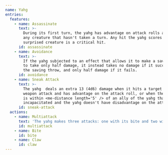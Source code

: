 ```yaml
---
name: Yahg
entries:
  features:
    - name: Assassinate
      text: >-
        During its first turn, the yahg has advantage on attack rolls against
        any creature that hasn't taken a turn. Any hit the yahg scores against a
        surprised creature is a critical hit.
      id: assassinate
    - name: Avoidance
      text: >-
        If the yahg subjected to an effect that allows it to make a saving throw
        to take only half damage, it instead takes no damage if it succeeds on
        the saving throw, and only half damage if it fails.
      id: avoidance
    - name: Sneak Attack
      text: >-
        The yahg  deals an extra 13 (4d6) damage when it hits a target with a
        weapon attack and has advantage on the attack roll, or when the target
        is within <me-distance length='5' /> of an ally of the yahg that isn't
        incapacitated and the yahg doesn't have disadvantage on the attack roll.
      id: sneak-attack
  actions:
    - name: Multiattack
      text: 'The yahg makes three attacks: one with its bite and two with its claws.'
      id: multiattack
    - name: Bite
      id: bite
    - name: Claw
      id: claw
---
```


